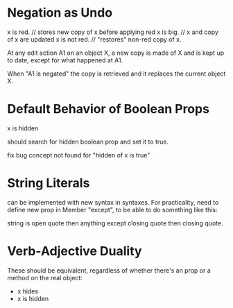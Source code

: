 # Negation as Undo

x is red. //  stores new copy of x before applying red
x is big. //  x and copy of x are updated
x is not red. // "restores" non-red copy of x.

At any edit action A1 on an object X, a new copy is made of X and is kept up to date, except for what happened at A1.

When "A1 is negated" the copy is retrieved and it replaces the current object X.



# Default Behavior of Boolean Props

x is hidden

should search for hidden boolean prop and set it to true.

fix bug concept not found for "hidden of x is true"


# String Literals

can be implemented with new syntax in syntaxes. For practicality, need to define new prop in Member "except", to be able to do something like this:

string is open quote then anything except closing quote then closing quote.

# Verb-Adjective Duality

These should be equivalent, regardless of whether there's an prop or a method on the real object:

* x hides
* x is hidden